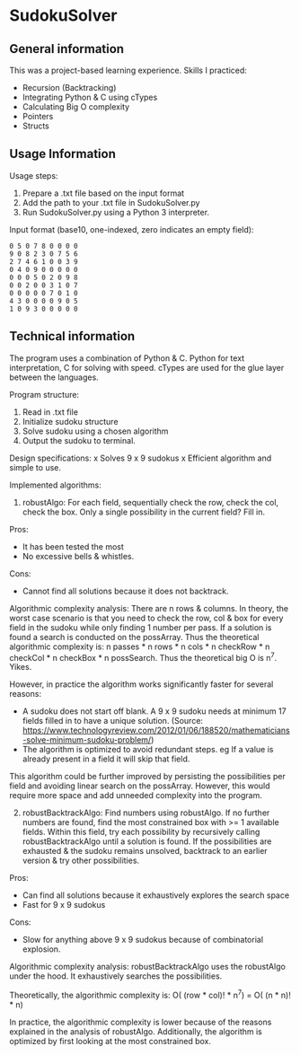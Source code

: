 # SudokuSolver

## General information
This was a project-based learning experience. Skills I practiced:
- Recursion (Backtracking)
- Integrating Python & C using cTypes
- Calculating Big O complexity
- Pointers
- Structs

## Usage Information

Usage steps:
1. Prepare a .txt file based on the input format
2. Add the path to your .txt file in SudokuSolver.py
3. Run SudokuSolver.py using a Python 3 interpreter.

Input format (base10, one-indexed, zero indicates an empty field):
```
0 5 0 7 8 0 0 0 0
9 0 8 2 3 0 7 5 6
2 7 4 6 1 0 0 3 9
0 4 0 9 0 0 0 0 0
0 0 0 5 0 2 0 9 8
0 0 2 0 0 3 1 0 7
0 0 0 0 0 7 0 1 0
4 3 0 0 0 0 9 0 5
1 0 9 3 0 0 0 0 0
```

## Technical information

The program uses a combination of Python & C. Python for text interpretation, C for solving with speed. cTypes are used for the glue layer between the languages.

Program structure:
1. Read in .txt file
2. Initialize sudoku structure
3. Solve sudoku using a chosen algorithm
4. Output the sudoku to terminal.

Design specifications:
x Solves 9 x 9 sudokus
x Efficient algorithm and simple to use.

Implemented algorithms:
1. robustAlgo: For each field, sequentially check the row, check the col, check the box. Only a single possibility in the current field? Fill in.

Pros:
- It has been tested the most
- No excessive bells & whistles.

Cons:
- Cannot find all solutions because it does not backtrack.

Algorithmic complexity analysis:
There are n rows & columns. In theory, the worst case scenario is that you need to check the row, col & box for every field in the sudoku while only finding 1 number per pass. If a solution is found a search is conducted on the possArray. Thus the theoretical algorithmic complexity is: n passes * n rows * n cols * n checkRow * n checkCol * n checkBox * n possSearch. Thus the theoretical big O is n<sup>7</sup>. Yikes. 

However, in practice the algorithm works significantly faster for several reasons:
- A sudoku does not start off blank. A 9 x 9 sudoku needs at minimum 17 fields filled in to have a unique solution.
(Source: https://www.technologyreview.com/2012/01/06/188520/mathematicians-solve-minimum-sudoku-problem/)
- The algorithm is optimized to avoid redundant steps. eg If a value is already present in a field it will skip that field.

This algorithm could be further improved by persisting the possibilities per field and avoiding linear search on the possArray. However, this would require more space and add unneeded complexity into the program.

2. robustBacktrackAlgo: Find numbers using robustAlgo. If no further numbers are found, find the most constrained box with >= 1 available fields. Within this field, try each possibility by recursively calling robustBacktrackAlgo until a solution is found. If the possibilities are exhausted & the sudoku remains unsolved, backtrack to an earlier version & try other possibilities.

Pros: 
- Can find all solutions because it exhaustively explores the search space
- Fast for 9 x 9 sudokus

Cons:
- Slow for anything above 9 x 9 sudokus because of combinatorial explosion.

Algorithmic complexity analysis:
robustBacktrackAlgo uses the robustAlgo under the hood. It exhaustively searches the possibilities.

Theoretically, the algorithmic complexity is: O( (row * col)! * n<sup>7</sup>) = O( (n * n)! * n)

In practice, the algorithmic complexity is lower because of the reasons explained in the analysis of robustAlgo. Additionally, the algorithm is optimized by first looking at the most constrained box.